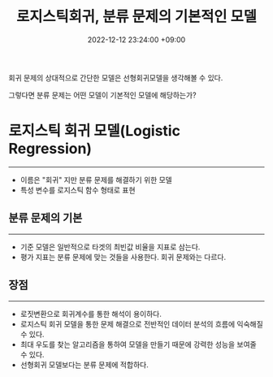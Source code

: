 ﻿---
title : 로지스틱회귀, 분류 문제의 기본적인 모델
date : 2022-12-12 23:24:00 +09:00
categories : [머신러닝, 파이썬]
tags : [로지스틱 회귀, 분류 문제] 
---

회귀 문제의 상대적으로 간단한 모델은 선형회귀모델을 생각해볼 수 있다.

그렇다면 분류 문제는 어떤 모델이 기본적인 모델에 해당하는가?

# 로지스틱 회귀 모델(Logistic Regression)
---

- 이름은 "회귀" 지만 분류 문제를 해결하기 위한 모델
-  특성 변수를 로지스틱 함수 형태로 표현


## 분류 문제의 기본
---
- 기준 모델은 일반적으로 타겟의 최빈값 비율을 지표로 삼는다.
- 평가 지표는 분류 문제에 맞는 것들을 사용한다. 회귀 문제와는 다르다.



## 장점
---
- 로짓변환으로 회귀계수를 통한 해석이 용이하다. 
- 로지스틱 회귀 모델을 통한 문제 해결으로 전반적인 데이터 분석의 흐름에 익숙해질 수 있다.
- 최대 우도를 찾는 알고리즘을 통하여 모델을 만들기 때문에 강력한 성능을 보여줄 수 있다.
- 선형회귀 모델보다는 분류 문제에 적합하다.
